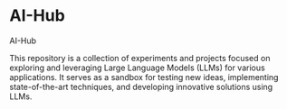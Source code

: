 # AI-Hub
AI-Hub

This repository is a collection of experiments and projects focused on exploring and leveraging Large Language Models (LLMs) for various applications. It serves as a sandbox for testing new ideas, implementing state-of-the-art techniques, and developing innovative solutions using LLMs.